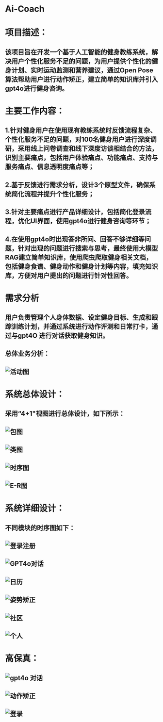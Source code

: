 # Ai-Coach
# 项目描述：
## 该项目旨在开发一个基于人工智能的健身教练系统，解决用户个性化服务不足的问题，为用户提供个性化的健身计划、实时运动监测和营养建议，通过Open Pose算法帮助用户进行动作矫正，建立简单的知识库并引入gpt4o进行健身咨询。
# 主要工作内容：
## 1.针对健身用户在使用现有教练系统时反馈流程复杂、个性化服务不足的问题，对100名健身用户进行深度调研，采用线上问卷调查和线下深度访谈相结合的方法，识别主要痛点，包括用户体验痛点、功能痛点、支持与服务痛点、信息透明度痛点等；
## 2.基于反馈进行需求分析，设计3个原型文件，确保系统简化流程并提升个性化服务；
## 3.针对主要痛点进行产品详细设计，包括简化登录流程，优化UI界面，使用gpt4o进行健身咨询等环节；
## 4.在使用gpt4o时出现答非所问、回答不够详细等问题，针对出现的问题进行搜索与思考，最终使用大模型RAG建立简单知识库，使用爬虫爬取健身相关文档，包括健身食谱、健身动作和健身计划等内容，填充知识库，方便对用户提出的问题进行针对性回答。
# 需求分析	
## 用户负责管理个人身体数据、设定健身目标、生成和跟踪训练计划，并通过系统进行动作评测和日常打卡，通过与gpt4O 进行对话获取健身知识。
## 总体业务分析：
## ![活动图](https://github.com/user-attachments/assets/ed6d8ee5-0698-403e-bca4-02cb99243322)
# 系统总体设计：
## 采用“4+1"视图进行总体设计，如下所示：
## ![包图](https://github.com/user-attachments/assets/2c7c3580-5152-4e20-88c7-84326ac6bace)
## ![类图](https://github.com/user-attachments/assets/ef3f792b-122d-4f00-b2ed-391a34bf01ba)
## ![时序图](https://github.com/user-attachments/assets/7a0cc98b-4e28-471c-9b30-6ce71ce5baa3)
## ![E-R图](https://github.com/user-attachments/assets/4b703c9e-ef00-42d8-8d18-ecdc2bf456d4)
# 系统详细设计：
## 不同模块的时序图如下：
## ![登录注册](https://github.com/user-attachments/assets/fc44122f-4b08-4e43-b31d-bcdf0374abbb)
## ![GPT4o对话](https://github.com/user-attachments/assets/e75ec4ed-f078-4011-9c90-35ee595adfc7)
## ![日历](https://github.com/user-attachments/assets/99b872c5-4cd3-411e-9cf6-179d55a3c593)
## ![姿势矫正](https://github.com/user-attachments/assets/73ab7d98-6238-43f8-97c4-2ffd7a287bf8)
## ![社区](https://github.com/user-attachments/assets/f6251c0a-4fff-4a5c-8840-e40cc46928c8)
## ![个人](https://github.com/user-attachments/assets/29ebc810-4b26-47d8-8eeb-c62f3fc091a3)
# 高保真：
## ![gpt4o 对话](https://github.com/user-attachments/assets/40f0a7b0-82ce-4651-8b0a-eb40392d9f23)
## ![动作矫正](https://github.com/user-attachments/assets/e2ee9c03-95b8-4039-bff5-e74c7fb19df2)
## ![登录](https://github.com/user-attachments/assets/3aaa2953-aeb2-474f-8ede-1e1bb66eabbf)
